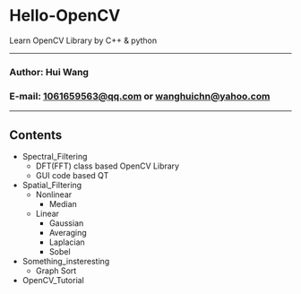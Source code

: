 Hello-OpenCV
=====
Learn OpenCV Library by C++ & python
****
### Author: Hui Wang
### E-mail: 1061659563@qq.com or wanghuichn@yahoo.com
****
## Contents
  * Spectral_Filtering
    - DFT(FFT) class based OpenCV Library
    - GUI code based QT
  * Spatial_Filtering
    - Nonlinear
      - Median
    - Linear
      - Gaussian
      - Averaging
      - Laplacian
      - Sobel
  * Something_insteresting
    - Graph Sort
  * OpenCV_Tutorial
